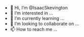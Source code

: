 - 👋 Hi, I’m @IsaacSkevington
- 👀 I’m interested in ...
- 🌱 I’m currently learning ...
- 💞️ I’m looking to collaborate on ...
- 📫 How to reach me ...

<!---
IsaacSkevington/IsaacSkevington is a ✨ special ✨ repository because its `README.md` (this file) appears on your GitHub profile.
You can click the Preview link to take a look at your changes.
--->
